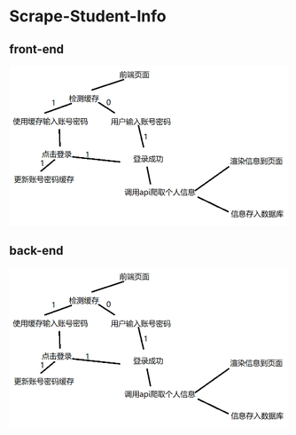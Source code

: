 # Scrape-Student-Info
## front-end
![image](https://github.com/Escaay/Scrape-Student-Info/blob/master/img/qianduan.png)
## back-end
![image](https://github.com/Escaay/Scrape-Student-Info/blob/master/img/qianduan.png)
